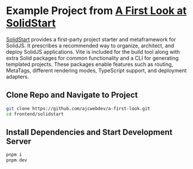 # Example Project from [A First Look at SolidStart](https://ajcwebdev.com/2022/11/20/a-first-look-at-solidstart/)

[SolidStart](https://start.solidjs.com/getting-started/what-is-solidstart) provides a first-party project starter and metaframework for SolidJS. It prescribes a recommended way to organize, architect, and deploy SolidJS applications. Vite is included for the build tool along with extra Solid packages for common functionality and a CLI for generating templated projects. These packages enable features such as routing, MetaTags, different rendering modes, TypeScript support, and deployment adapters.

## Clone Repo and Navigate to Project

```bash
git clone https://github.com/ajcwebdev/a-first-look.git
cd frontend/solidstart
```

## Install Dependencies and Start Development Server

```bash
pnpm i
pnpm dev
```